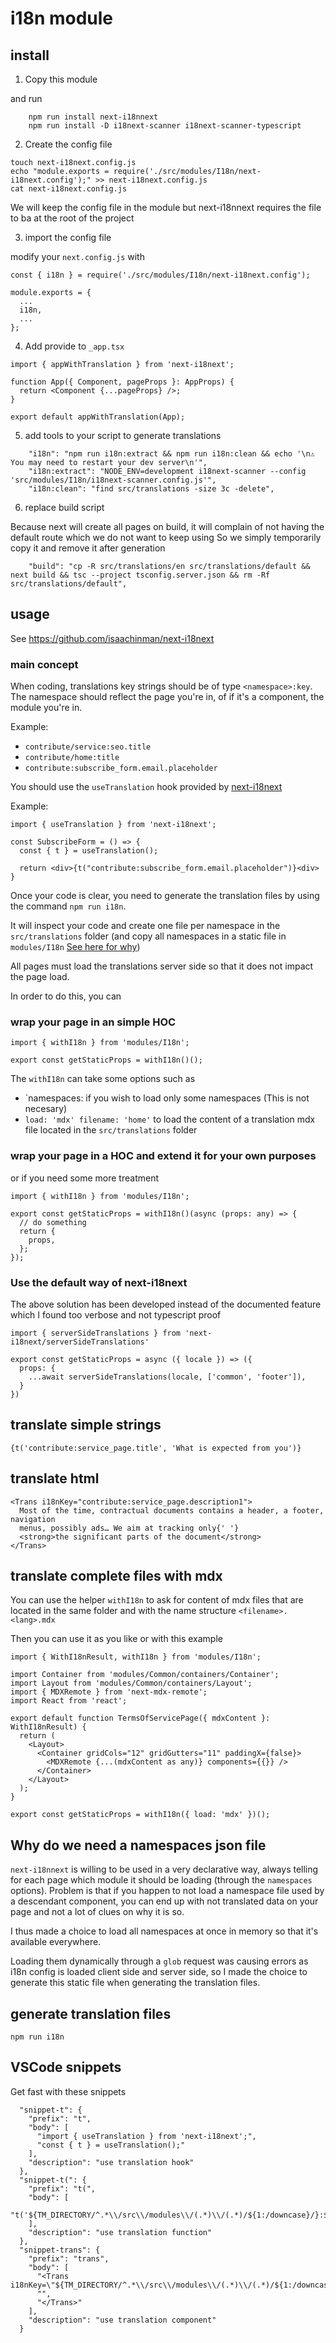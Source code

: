 # i18n module

## install

1. Copy this module

and run

```
    npm run install next-i18nnext
    npm run install -D i18next-scanner i18next-scanner-typescript
```

2. Create the config file

```
touch next-i18next.config.js
echo "module.exports = require('./src/modules/I18n/next-i18next.config');" >> next-i18next.config.js
cat next-i18next.config.js
```

We will keep the config file in the module but next-i18nnext requires the file to ba at the root of the project

3. import the config file

modify your `next.config.js` with

```
const { i18n } = require('./src/modules/I18n/next-i18next.config');

module.exports = {
  ...
  i18n,
  ...
};

```

4. Add provide to `_app.tsx`

```
import { appWithTranslation } from 'next-i18next';

function App({ Component, pageProps }: AppProps) {
  return <Component {...pageProps} />;
}

export default appWithTranslation(App);
```

5. add tools to your script to generate translations

```
    "i18n": "npm run i18n:extract && npm run i18n:clean && echo '\n⚠️  You may need to restart your dev server\n'",
    "i18n:extract": "NODE_ENV=development i18next-scanner --config 'src/modules/I18n/i18next-scanner.config.js'",
    "i18n:clean": "find src/translations -size 3c -delete",
```

6. replace build script

Because next will create all pages on build, it will complain of not having the default route which we do not want to keep using
So we simply temporarily copy it and remove it after generation

```
    "build": "cp -R src/translations/en src/translations/default && next build && tsc --project tsconfig.server.json && rm -Rf src/translations/default",
```

## usage

See https://github.com/isaachinman/next-i18next

### main concept

When coding, translations key strings should be of type `<namespace>:key`.
The namespace should reflect the page you're in, of if it's a component, the module you're in.

Example:

- `contribute/service:seo.title`
- `contribute/home:title`
- `contribute:subscribe_form.email.placeholder`

You should use the `useTranslation` hook provided by [next-i18next](https://github.com/isaachinman/next-i18next)

Example:

```
import { useTranslation } from 'next-i18next';

const SubscribeForm = () => {
  const { t } = useTranslation();

  return <div>{t("contribute:subscribe_form.email.placeholder")}<div>
}
```

Once your code is clear, you need to generate the translation files by using the command `npm run i18n`.

It will inspect your code and create one file per namespace in the `src/translations` folder (and copy all namespaces in a static file in `modules/I18n` [See here for why](#why-do-we-need-a-namespaces-json-file))

All pages must load the translations server side so that it does not impact the page load.

In order to do this, you can

### wrap your page in an simple HOC

```
import { withI18n } from 'modules/I18n';

export const getStaticProps = withI18n()();
```

The `withI18n` can take some options such as

- `namespaces: if you wish to load only some namespaces (This is not necesary)
- `load: 'mdx' filename: 'home'` to load the content of a translation mdx file located in the `src/translations` folder

### wrap your page in a HOC and extend it for your own purposes

or if you need some more treatment

```
import { withI18n } from 'modules/I18n';

export const getStaticProps = withI18n()(async (props: any) => {
  // do something
  return {
    props,
  };
});
```

### Use the default way of next-i18next

The above solution has been developed instead of the documented feature which I found too verbose and not typescript proof

```
import { serverSideTranslations } from 'next-i18next/serverSideTranslations'

export const getStaticProps = async ({ locale }) => ({
  props: {
    ...await serverSideTranslations(locale, ['common', 'footer']),
  }
})
```

## translate simple strings

```
{t('contribute:service_page.title', 'What is expected from you')}
```

## translate html

```
<Trans i18nKey="contribute:service_page.description1">
  Most of the time, contractual documents contains a header, a footer, navigation
  menus, possibly ads… We aim at tracking only{' '}
  <strong>the significant parts of the document</strong>
</Trans>
```

## translate complete files with mdx

You can use the helper `withI18n` to ask for content of mdx files that are located in the same folder and with the name structure `<filename>.<lang>.mdx`

Then you can use it as you like or with this example

```
import { WithI18nResult, withI18n } from 'modules/I18n';

import Container from 'modules/Common/containers/Container';
import Layout from 'modules/Common/containers/Layout';
import { MDXRemote } from 'next-mdx-remote';
import React from 'react';

export default function TermsOfServicePage({ mdxContent }: WithI18nResult) {
  return (
    <Layout>
      <Container gridCols="12" gridGutters="11" paddingX={false}>
        <MDXRemote {...(mdxContent as any)} components={{}} />
      </Container>
    </Layout>
  );
}

export const getStaticProps = withI18n({ load: 'mdx' })();
```

## Why do we need a namespaces json file

`next-i18nnext` is willing to be used in a very declarative way, always telling for each page which module it should be loading (through the `namespaces` options).
Problem is that if you happen to not load a namespace file used by a descendant component, you can end up with not translated data on your page and not a lot of clues on why it is so.

I thus made a choice to load all namespaces at once in memory so that it's available everywhere.

Loading them dynamically through a `glob` request was causing errors as i18n config is loaded client side and server side, so I made the choice to generate this static file when generating the translation files.

## generate translation files

```
npm run i18n
```

## VSCode snippets

Get fast with these snippets

```
  "snippet-t": {
    "prefix": "t",
    "body": [
      "import { useTranslation } from 'next-i18next';",
      "const { t } = useTranslation();"
    ],
    "description": "use translation hook"
  },
  "snippet-t(": {
    "prefix": "t(",
    "body": [
      "t('${TM_DIRECTORY/^.*\\/src\\/modules\\/(.*)\\/(.*)/${1:/downcase}/}:$1','$2')"
    ],
    "description": "use translation function"
  },
  "snippet-trans": {
    "prefix": "trans",
    "body": [
      "<Trans i18nKey=\"${TM_DIRECTORY/^.*\\/src\\/modules\\/(.*)\\/(.*)/${1:/downcase}/}:$1\">",
      "",
      "</Trans>"
    ],
    "description": "use translation component"
  }
```

